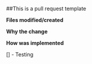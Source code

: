 ##This is a pull request template


**Files modified/created**

**Why the change**

**How was implemented**

[] - Testing